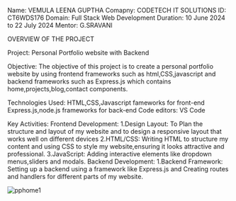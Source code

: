 Name: VEMULA LEENA GUPTHA
Comapny: CODETECH IT SOLUTIONS
ID: CT6WDS176
Domain: Full Stack Web Development
Duration: 10 June 2024 to 22 July 2024
Mentor: G.SRAVANI

OVERVIEW OF THE PROJECT

Project: Personal Portfolio website with  Backend

Objective: The objective of this project is to create a personal portfolio website by using frontend frameworks such as html,CSS,javascript and backend frameworks such as Express.js which contains home,projects,blog,contact components.

Technologies Used:
HTML,CSS,Javascript fameworks for front-end
Express.js,node.js frameworks for back-end
Code editors: VS Code

Key Activities:
Frontend Development:
1.Design Layout: To Plan the structure and layout of my website and to design a responsive layout that works well on different devices
2.HTML/CSS: Writing HTML to structure my content and using CSS to style my website,ensuring it looks attractive and professional.
3.JavaScript: Adding interactive elements like dropdown menus,sliders and modals.
Backend Development:
1.Backend Framework: Setting up a backend using a framework like Express.js and Creating routes and handlers for different parts of my website.

![pphome1](https://github.com/user-attachments/assets/c73f92fc-5efa-423a-bc32-3985926eadef)

